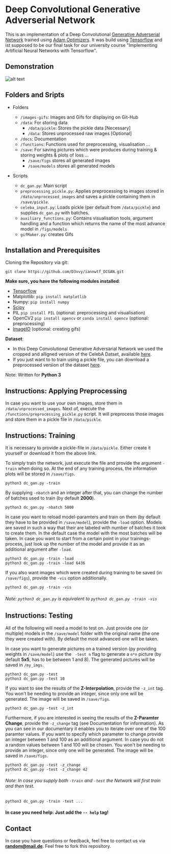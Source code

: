 # Deep Convolutional Generative Adverserial Network
This is an implementation of a Deep Convolutional [Generative Adverserial Network](https://en.wikipedia.org/wiki/Generative_adversarial_networks) trained using [Adam Optimizers](https://en.wikipedia.org/wiki/Stochastic_gradient_descent#Adam). It was build using [Tensorflow](https://en.wikipedia.org/wiki/TensorFlow) and ist supposed to be our final task for our university course "Implementing Artificial Neural Networks with Tensorflow".

## Demonstration
![alt text](https://github.com/D3vvy/iannwtf_DCGAN/blob/master/images-gifs/showcase_gif.gif "Training Progress")

## Folders and Sripts
- Folders
    + ```/images-gifs```: Images and Gifs for displaying on Git-Hub
    + ```/data```: For storing data
        * ```/data/pickle```: Stores the pickle data [Necessary]
        * ```/data```: Stores unprocessed raw images [Optional]
    + ```/docs```: Documentation
    + ```/functions```: Functions used for preprocessing, visualisation ...
    + ```/save```: For saving pictures which were produces during training & storing weights & plots of loss ...
        * ```/save/figs``` stores all generated images
        * ```/save/models``` stores all generated models

- Scripts
    + ```dc_gan.py```: Main script
    + ```preprocessing_pickle.py```: Applies preprocessing to images stored in ```/data/unprocessed_images``` and saves a pickle containing them in ```/save/pickle```.
    + ```celeba_input.py```: Loads pickle (per default from ```/data/pickle```) and supplies ```dc_gan.py``` with batches.
    + ```auxiliary_functions.py```: Contains visualisation tools, argument handling and a function which returns the name of the most advance model in ```/figs/models```
    + ```gifMaker.py```: creates Gifs

## Installation and Prerequisites
Cloning the Repository via git:
```
git clone https://github.com/D3vvy/iannwtf_DCGAN.git
```

**Make sure, you have the following modules installed**:
- [Tensorflow](https://www.tensorflow.org/versions/r0.12/get_started/os_setup)
- Matplotlib: ```pip install matplotlib```
- Numpy: ```pip install numpy```
- [Scipy](https://www.scipy.org/scipylib/download.html)
- PIL ```pip install PIL``` (optional: preprocessing and visualisation)
- OpenCV2 ```pip install opencv``` or ```conda install opencv``` (optional: preprocessing)
- [ImageIO](https://pypi.python.org/pypi/imageio) (optional: creating gifs)

**Dataset**:
- In this Deep Convolutional Generative Adversarial Network we used the cropped and alligned version of the CelebA Datset, available [here](http://mmlab.ie.cuhk.edu.hk/projects/CelebA.html).
- If you just want to to train using a pickle file, you can download a preprocessed version of the dataset [here](https://www.dropbox.com/sh/2ls6zf1qvdhfind/AAAYrGDpPKQ25YmrqEf-rR3_a?dl=0).

Note: Written for **Python 3**

## Instructions: Applying Preprocessing
In case you want to use your own images, store them in ```/data/unprocessed_images```. Next of, execute the ```/functions/preprocessing_pickle.py``` script. It will preprocess those images and store them in a pickle file in ```/data/pickle```.

## Instructions: Training
It is necessary to provide a pickle-file in  ```/data/pickle```. Either create it yourself or download it from the above link.

To simply train the network, just execute the file and provide the argument ```-train``` when doing so. At the end of any training process, the information plots will be stored in ```/save/figs```.
```
python3 dc_gan.py -train
```
By supplying ```-nbatch``` and an integer after that, you can change the number of batches used to train (by default **2000**).
```
python3 dc_gan.py -nbatch 5000
```
In case you want to reload model-paramters and train on them (by default they have to be provided in ```/save/model```), provide the ```-load``` option. Models are saved in such a way that their are labeled with number of batches it took to create them. In the default case the model with the most batches will be taken. In case you want to start from a certain point in your trainings-process, just look up the number of the model and provide it as an additional argument after ```-load```.
```
python3 dc_gan.py -train -load
python3 dc_gan.py -train -load 6436
```
If you also want images which were created during training to be saved (in ```/save/figs```), provide the ```-vis``` option additionally.
```
python3 dc_gan.py -train -vis
```

###### Note: ```python3 dc_gan.py``` is equivalent to ```python3 dc_gan.py -train -vis```

## Instructions: Testing
All of the following will need a model to test on. Just provide one (or multiple) models in the ```/save/model``` folder with the original name (the one they were created with). By default the most advanced one will be taken.

In case you want to generate pictures on a trained version (py providing weights in ```/save/model```) use the ``` -test n``` flag to generate a ```n*n``` picture (by default **5x5**, has to be between 1 and 8). The generated pictures will be saved in ```/my_imgs```.
```
python3 dc_gan.py -test
python3 dc_gan.py -test 10
```
If you want to see the results of the **Z-Interpolation**, provide the ```-z_int``` tag. You won't be needing to provide an integer, since only one will be generated. The image will be saved in ```/save/figs```.
```
python3 dc_gan.py -test -z_int
```
Furthermore, if you are interested in seeing the results of the **Z-Paramter Change**, provide the ```-z_change``` tag (see Documentation for information). As you can see in our documentary it enables you to iterate over one of the 100 paramter values. If you want to specify which parameter to change provide an integer between 1 and 100 as an additional argument. In case you do not a random values between 1 and 100 will be chosen. You won't be needing to provide an integer, since only one will be generated. The image will be saved in ```/save/figs```.
```
python3 dc_gan.py -test -z_change
python3 dc_gan.py -test -z_change 42
```

###### Note: In case you supply both ```-train``` and ```-test``` the Network will first train and then test.
```
python3 dc_gan.py -train -test ...
```

#### In case you need help: Just add the ```-- help``` tag!

## Contact
In case you have questions or feedback, feel free to contact us via **random@mail.de**. Feel free to fork this repository.

